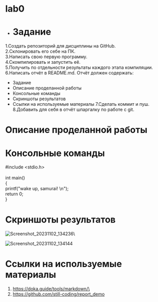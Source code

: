 # lab0
- # Задание
1.Создать репозиторий для дисциплины на GitHub.\
2.Склонировать его себе на ПК.\
3.Написать свою первую программу.\
4.Скомпилировать и запустить её.\
5.Получить по отдельности результаты каждого этапа компиляции.\
6.Написать отчёт в README.md. Отчёт должен содержать:
- Задание
- Описание проделанной работы
- Консольные команды
- Скриншоты результатов
- Ссылки на используемые материалы
7.Сделать коммит и пуш.\
8.Добавить для себя в отчёт шпаргалку по работе с git.

# Описание проделанной работы

# Консольные команды
#include <stdio.h>\
\
int main()\
{\
    printf("wake up, samurai! \n");\
    return 0;\
}
# Скриншоты результатов

![Screenshot_20231102_134236](https://github.com/SkeletDi/programing/assets/144995110/4d72889f-127c-4cd4-854c-3f99063a10a5)\

![Screenshot_20231102_134144](https://github.com/SkeletDi/programing/assets/144995110/402c3a33-c226-4498-b760-d04f616f9752)


# Ссылки на используемые материалы
 1. https://doka.guide/tools/markdown/\
 2. https://github.com/still-coding/report_demo
